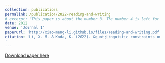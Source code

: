 ```yaml
---
collection: publications
permalink: /publication/2022-reading-and-writing
# excerpt: 'This paper is about the number 3. The number 4 is left for future work.'
date: 2012
venue: 'Journal 1'
paperurl: 'http://xiao-meng-li.github.io/files/reading-and-writing.pdf'
citation: 'Li, X. M. & Koda, K. (2022). &quot;Linguistic constraints on the cross-linguistic variations in L2 word recognition.&quot; <i>Reading and Writing</i>. 33. https://doi.org/10.1007/s11145-022-10266-6.'
'
---
```



[Download paper here](http://academicpages.github.io/files/reading-and-writing.pdf)


